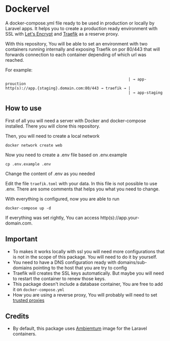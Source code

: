 
# Dockervel  
A docker-compose.yml file ready to be used in production or locally by Laravel apps. It helps you to create a production ready environment with SSL with [Let's Encrypt](https://letsencrypt.org) and [Traefik](https://github.com/containous/traefik/) as a reserve proxy.

With this repository, You will be able to set an environment with two containers running internally and exposing Traefik on por 80/443 that will forwards connection to each container depending of which url was reached.

For example:

	                                                      | → app-prouction
	http(s)://app.{staging}.domain.com:80/443 → traefik → |
	                                                      | → app-staging

## How to use

First of all you will need a server with Docker and docker-compose installed. There you will clone this repository.

Then, you will need to create a local network

    docker network create web

Now you need to create a .env file based on .env.example

    cp .env.example .env

Change the content of .env as you needed

Edit the file `traefik.toml` with your data. In this file is not possible to use .env. There are some comments that helps you what you need to change.

With everything is configured, now you are able to run

    docker-compose up -d

If everything was set rightly, You can access http(s)://app.your-domain.com.  

## Important

 - To makes it works locally with ssl you will need more configurations
   that is not in the scope of this package. You will need to do it by
   yourself.
 - You need to have a DNS configuration ready with domains/sub-domiains pointing to the host that you are try to config
 - Traefik will creates the SSL keys automatically. But maybe you will need to restart the container to renew those keys.
 - This package doesn't include a database container, You are free to add it on `docker-compose.yml`
 - How you are using a reverse proxy, You will probably will need to set [trusted proxies](https://laravel.com/docs/master/requests#configuring-trusted-proxies)  

## Credits

 - By default, this package uses [Ambiemtum](https://github.com/ambientum/ambientum) image for the Laravel containers.
